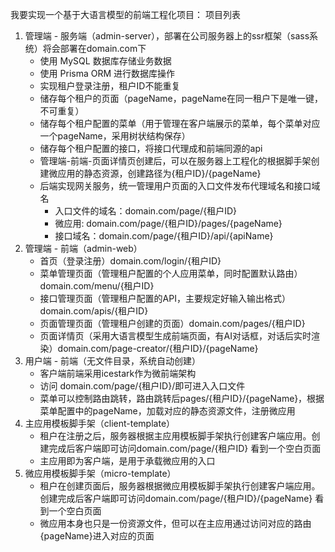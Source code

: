 我要实现一个基于大语言模型的前端工程化项目：
项目列表
1. 管理端 - 服务端（admin-server），部署在公司服务器上的ssr框架（sass系统）将会部署在domain.com下
    - 使用 MySQL 数据库存储业务数据
    - 使用 Prisma ORM 进行数据库操作
    - 实现租户登录注册，租户ID不能重复
    - 储存每个租户的页面（pageName，pageName在同一租户下是唯一键，不可重复）
    - 储存每个租户配置的菜单（用于管理在客户端展示的菜单，每个菜单对应一个pageName，采用树状结构保存）
    - 储存每个租户配置的接口，将接口代理成和前端同源的api
    - 管理端-前端-页面详情页创建后，可以在服务器上工程化的根据脚手架创建微应用的静态资源，创建路径为{租户ID}/{pageName}
    - 后端实现网关服务，统一管理用户页面的入口文件发布代理域名和接口域名
        - 入口文件的域名：domain.com/page/{租户ID}
        - 微应用: domain.com/page/{租户ID}/pages/{pageName}
        - 接口域名：domain.com/page/{租户ID}/api/{apiName}
2. 管理端 - 前端（admin-web）
    - 首页（登录注册）domain.com/login/{租户ID}
    - 菜单管理页面（管理租户配置的个人应用菜单，同时配置默认路由）domain.com/menu/{租户ID}
    - 接口管理页面（管理租户配置的API，主要规定好输入输出格式）domain.com/apis/{租户ID}
    - 页面管理页面（管理租户创建的页面）domain.com/pages/{租户ID}
    - 页面详情页（采用大语言模型生成前端页面，有AI对话框，对话后实时渲染）domain.com/page-creator/{租户ID}/{pageName}
3. 用户端 - 前端（无文件目录，系统自动创建）
    - 客户端前端采用icestark作为微前端架构
    - 访问 domain.com/page/{租户ID}/即可进入入口文件
    - 菜单可以控制路由跳转，路由跳转后pages/{租户ID}/{pageName}，根据菜单配置中的pageName，加载对应的静态资源文件，注册微应用
4. 主应用模板脚手架（client-template）
    - 租户在注册之后，服务器根据主应用模板脚手架执行创建客户端应用。创建完成后客户端即可访问domain.com/page/{租户ID} 看到一个空白页面
    - 主应用即为客户端，是用于承载微应用的入口
5. 微应用模板脚手架（micro-template）
    - 租户在创建页面后，服务器根据微应用模板脚手架执行创建客户端应用。创建完成后客户端即可访问domain.com/page/{租户ID}/{pageName} 看到一个空白页面
    - 微应用本身也只是一份资源文件，但可以在主应用通过访问对应的路由{pageName}进入对应的页面
